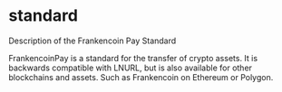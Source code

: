 # standard
Description of the Frankencoin Pay Standard

FrankencoinPay is a standard for the transfer of crypto assets. It is backwards compatible with LNURL, but is also available for other blockchains and assets. Such as Frankencoin on Ethereum or Polygon. 
